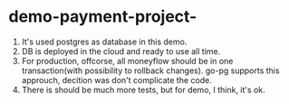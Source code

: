 # demo-payment-project-

1. It's used postgres as database in this demo.
2. DB is deployed in the cloud and ready to use all time.
3. For production, offcorse, all moneyflow should be in one transaction(with possibility to rollback changes). go-pg supports this approuch, decition was don't complicate the code.
4. There is should be much more tests, but for demo, I think, it's ok.
